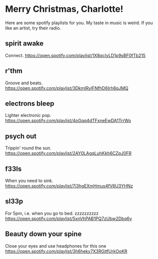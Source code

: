 # Merry Christmas, Charlotte!

Here are some spotify playlists for you. My taste in music is weird. If you like an artist, try their radio.

## spirit awake
Connect.
https://open.spotify.com/playlist/1X8qcIyLD1p9sBF0fTb215

## r'thm
Groove and beats.
https://open.spotify.com/playlist/3DkmIRylFNfhD6Irh8qJMQ

## electrons bleep
Lighter electronic pop.
https://open.spotify.com/playlist/4oGqq4dTFxneEwDA1TrrWo

## psych out
Trippin' round the sun.
https://open.spotify.com/playlist/2AY0LAgqLuhKkh6CZpJ0FR

## f33ls
When you need to sink.
https://open.spotify.com/playlist/7i3hgEXmHmus4fV6U3YHNz

## sl33p
For 5pm, i.e. when you go to bed. zzzzzzzzzz
https://open.spotify.com/playlist/5xnVhPAB1PQ7zUbw2Dbq6y

## Beauty down your spine
Close your eyes and use headphones for this one
https://open.spotify.com/playlist/3h6heky7X3RGjtfUrkOoKR
